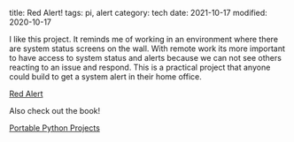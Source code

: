 title: Red Alert!
tags: pi, alert
category: tech
date: 2021-10-17
modified: 2020-10-17

I like this project.  It reminds me of working in an environment where there are system status screens on the wall.   With remote work its more important to have access to system status and alerts because we can not see others reacting to an issue and respond. This is a practical project that anyone could build to get a system alert in their home office.

[Red Alert](https://medium.com/pragmatic-programmers/red-alert-59c7fc891519)

Also check out the book!

[Portable Python Projects](https://pragprog.com/titles/mrpython/portable-python-projects/)

